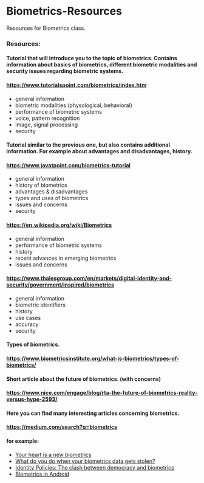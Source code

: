 # Biometrics-Resources
Resources for Biometrics class.

### Resources:

#### Tutorial that will introduce you to the topic of biometrics. Contains information about basics of biometrics, different biometric modalities and security issues regarding biometric systems.
#### https://www.tutorialspoint.com/biometrics/index.htm
- general information
- biometric modalities (physological, behavioral)
- performance of biometric systems
- voice, pattern recognition
- image, signal processing
- security


#### Tutorial similar to the previous one, but also contains additional information. For example about advantages and disadvantages, history.
#### https://www.javatpoint.com/biometrics-tutorial
- general information
- history of biometrics
- advantages & disadvantages
- types and uses of biometrics
- issues and concerns
- security


#### https://en.wikipedia.org/wiki/Biometrics
- general information
- performance of biometric systems
- history
- recent advances in emerging biometrics
- issues and concerns

#### https://www.thalesgroup.com/en/markets/digital-identity-and-security/government/inspired/biometrics
- general information
- biometric identifiers
- history
- use cases
- accuracy
- security

#### Types of biometrics.
#### https://www.biometricsinstitute.org/what-is-biometrics/types-of-biometrics/

#### Short article about the future of biometrics. (with concerns)
#### https://www.nice.com/engage/blog/rta-the-future-of-biometrics-reality-versus-hype-2593/

#### Here you can find many interesting articles concerning biometrics.
#### https://medium.com/search?q=biometrics
#### for example:
- [Your heart is a new biometrics](https://medium.com/mawi-band/your-heart-is-a-new-biometrics-eda2c168f7b)
- [What do you do when your biometrics data gets stolen?](https://medium.com/technicity/what-do-you-do-when-your-biometrics-data-gets-stolen-68982fe0fdeb)
- [Identity Policies: The clash between democracy and biometrics](https://medium.com/@privacyint/identity-policies-the-clash-between-democracy-and-biometrics-95adabd9f263)
- [Biometrics in Android](https://proandroiddev.com/biometrics-in-android-50424de8d0e)
